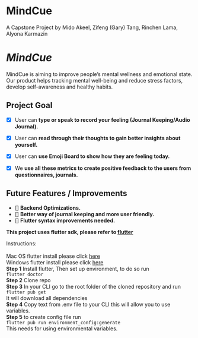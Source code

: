 # MindCue
A Capstone Project by
Mido Akeel,
Zifeng (Gary) Tang,
Rinchen Lama,
Alyona Karmazin

# *MindCue*
MindCue is aiming to improve people’s mental wellness and emotional state.
Our product helps tracking mental well-being and reduce stress factors, develop self-awareness and healthy habits.

## Project Goal
* [x] User can **type or speak to record your feeling (Journal Keeping/Audio Journal).**
* [x] User can **read through their thoughts to gain better insights about yourself.**
* [x] User can **use Emoji Board to show how they are feeling today.**
* [x] We **use all these metrics to create positive feedback to the users from questionnaires, journals.**


## Future Features / Improvements
* [] **Backend Optimizations.**
* [] **Better way of journal keeping and more user friendly.**
* [] **Flutter syntax improvements needed.**



**This project uses flutter sdk, please refer to [flutter](https://flutter.dev)**


Instructions: <br/><br/>
Mac OS flutter install please click [here](https://flutter.dev/docs/get-started/install/macos)<br/>
Windows flutter install please click [here](https://flutter.dev/docs/get-started/install/windows)<br/>
**Step 1** Install flutter,
Then set up environment, to do so run <br/>```flutter doctor``` <br/>
**Step 2** Clone repo<br/>
**Step 3** In your CLI go to the root folder of the cloned repository and run <br/>
```flutter pub get```<br/>
It will download all dependencies<br/>
**Step 4** Copy text from .env file to your CLI this will allow you to use variables. <br/>
**Step 5** to create config file run<br/>
```flutter pub run environment_config:generate```<br/>
This needs for using environmental variables. 
 
 
 

